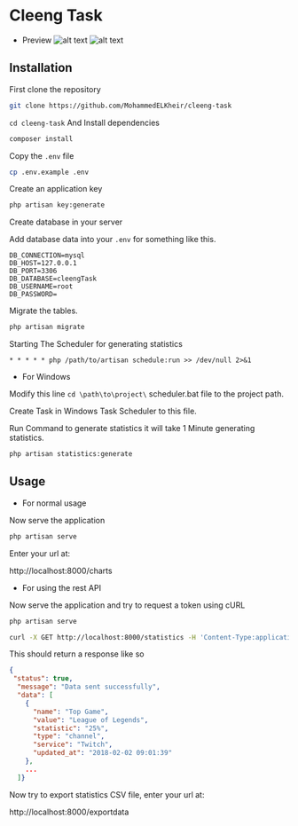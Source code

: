 # Cleeng Task

* Preview
![alt text](https://image.ibb.co/iDY1tm/charts2.png)
![alt text](https://image.ibb.co/jtUueR/charts1.png)


## Installation 

First clone the repository

```bash
git clone https://github.com/MohammedELKheir/cleeng-task
```

``` cd cleeng-task ```  And Install dependencies

```bash
composer install
```

Copy the `.env` file 

```bash
cp .env.example .env 

```

Create an application key

```bash
php artisan key:generate

```

Create database in your server

Add database data into your `.env` for something like this.

```
DB_CONNECTION=mysql
DB_HOST=127.0.0.1
DB_PORT=3306
DB_DATABASE=cleengTask
DB_USERNAME=root
DB_PASSWORD=

```

Migrate the tables.

```bash
php artisan migrate
```

Starting The Scheduler for generating statistics


```
* * * * * php /path/to/artisan schedule:run >> /dev/null 2>&1
```

* For Windows 

Modify this line ```cd \path\to\project\``` scheduler.bat file to the project path.

Create Task in Windows Task Scheduler to this file.

Run Command to generate statistics it will take 1 Minute generating statistics.

```bash
php artisan statistics:generate
```


## Usage 

* For normal usage


Now serve the application


```bash
php artisan serve
```

Enter your url at:

http://localhost:8000/charts

* For using the rest API


Now serve the application and try to request a token using cURL

```bash
php artisan serve

curl -X GET http://localhost:8000/statistics -H 'Content-Type:application/json'

```


This should return a response like so

```json
{ 
 "status": true,
  "message": "Data sent successfully",
  "data": [
    {
      "name": "Top Game",
      "value": "League of Legends",
      "statistic": "25%",
      "type": "channel",
      "service": "Twitch",
      "updated_at": "2018-02-02 09:01:39"
    },
    ...
  ]}
```

Now try to export statistics CSV file, enter your url at:

 http://localhost:8000/exportdata

